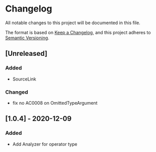 # Changelog

All notable changes to this project will be documented in this file.

The format is based on [Keep a Changelog](https://keepachangelog.com/en/1.0.0/),
and this project adheres to [Semantic Versioning](https://semver.org/spec/v2.0.0.html).


## [Unreleased]
### Added

- SourceLink
### Changed

- fix no AC0008 on OmittedTypeArgument

## [1.0.4] - 2020-12-09
### Added

- Add Analyzer for operator type